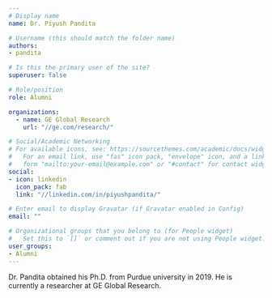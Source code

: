 ```yaml
---
# Display name
name: Dr. Piyush Pandita

# Username (this should match the folder name)
authors:
- pandita

# Is this the primary user of the site?
superuser: false

# Role/position
role: Alumni

organizations:
  - name: GE Global Research
    url: "//ge.com/research/"

# Social/Academic Networking
# For available icons, see: https://sourcethemes.com/academic/docs/widgets/#icons
#   For an email link, use "fas" icon pack, "envelope" icon, and a link in the
#   form "mailto:your-email@example.com" or "#contact" for contact widget.
social:
- icon: linkedin
  icon_pack: fab
  link: "//linkedin.com/in/piyushpandita/"

# Enter email to display Gravatar (if Gravatar enabled in Config)
email: ""

# Organizational groups that you belong to (for People widget)
#   Set this to `[]` or comment out if you are not using People widget.  
user_groups:
- Alumni
---
```


Dr. Pandita obtained his Ph.D. from Purdue university in 2019.
He is currently a researcher at GE Global Research.
